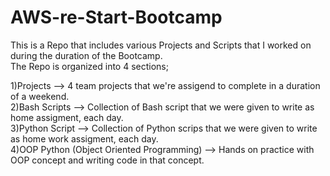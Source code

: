 # AWS-re-Start-Bootcamp
This is a Repo that includes various Projects and Scripts that I worked on during the duration of the Bootcamp. \
The Repo is organized into 4 sections;

1)Projects --> 4 team projects that we're assigend to complete in a duration of a weekend. \
2)Bash Scripts --> Collection of Bash script that we were given to write as home assigment, each day. \
3)Python Script --> Collection of Python scrips that we were given to write as home work assigment, each day. \
4)OOP Python (Object Oriented Programming) --> Hands on practice with OOP concept and writing code in that concept.
